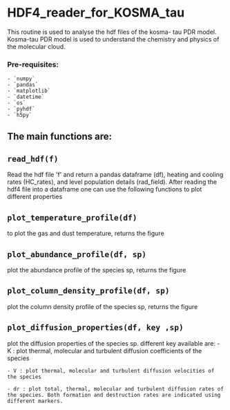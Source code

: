 # HDF4_reader_for_KOSMA_tau

This routine is used to analyse the hdf files of the kosma- tau PDR model.
Kosma-tau PDR model is used to understand the chemistry and physics of the molecular cloud.
### Pre-requisites:
    - `numpy`
    - `pandas`
    - `matplotlib`
    - `datetime`
    - `os`
    - `pyhdf`
    - `h5py`

## The main functions are:
## `read_hdf(f)`
Read the hdf file 'f' and return a pandas dataframe (df), heating and cooling rates (HC_rates), and level population details (rad_field). After reading the hdf4 file into a dataframe one can use the following functions to plot different properties

## `plot_temperature_profile(df)` 
to plot the gas and dust temperature, returns the figure

## `plot_abundance_profile(df, sp)`
plot the abundance profile of the species sp, returns the figure

## `plot_column_density_profile(df, sp) `
 plot the column density profile of the species sp, returns the figure
 

## `plot_diffusion_properties(df, key ,sp)`
plot the diffusion properties of the species sp. different key available are:
    - K : plot thermal, molecular and turbulent diffusion coefficients of the species

    - V : plot thermal, molecular and turbulent diffusion velocities of the species
            
    - dr : plot total, thermal, molecular and turbulent diffusion rates of the species. Both formation and destruction rates are indicated using different markers.
